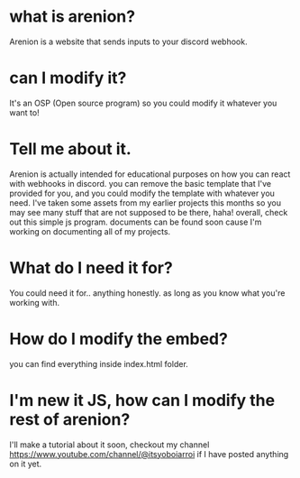 # what is arenion?
Arenion is a website that sends inputs to your discord webhook.
# can I modify it?
It's an OSP (Open source program) so you could modify it whatever you want to!
# Tell me about it.

Arenion is actually intended for educational purposes on how you can react with webhooks in discord.
you can remove the basic template that I've provided for you, and you could modify the template with whatever you need. 
I've taken some assets from my earlier projects this months so you may see many stuff that are not supposed to be there, haha!
overall, check out this simple js program. documents can be found soon cause I'm working on documenting all of my projects.
# What do I need it for?
You could need it for.. anything honestly. as long as you know what you're working with.

# How do I modify the embed?
you can find everything inside index.html folder.
# I'm new it JS, how can I modify the rest of arenion?
I'll make a tutorial about it soon, checkout my channel https://www.youtube.com/channel/@itsyoboiarroi if I have posted anything on it yet.
